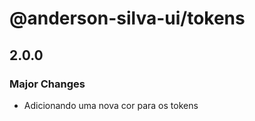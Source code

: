 # @anderson-silva-ui/tokens

## 2.0.0

### Major Changes

- Adicionando uma nova cor para os tokens
